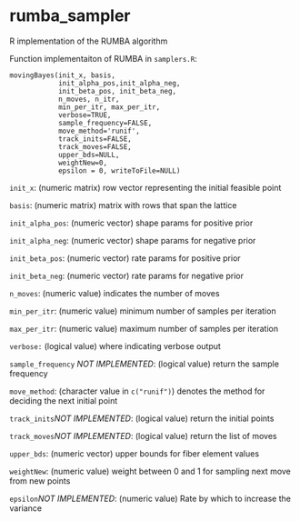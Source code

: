 # rumba_sampler

R implementation of the RUMBA algorithm

Function implementaiton of RUMBA in `samplers.R`:

    movingBayes(init_x, basis,
                init_alpha_pos,init_alpha_neg,
                init_beta_pos, init_beta_neg,
                n_moves, n_itr, 
                min_per_itr, max_per_itr,
                verbose=TRUE,
                sample_frequency=FALSE,
                move_method='runif',
                track_inits=FALSE,
                track_moves=FALSE,
                upper_bds=NULL, 
                weightNew=0,
                epsilon = 0, writeToFile=NULL)

`init_x`: (numeric matrix) row vector representing the initial feasible point

`basis`: (numeric matrix) matrix with rows that span the lattice 

`init_alpha_pos`: (numeric vector) shape params for positive prior 

`init_alpha_neg`: (numeric vector) shape params for negative prior 

`init_beta_pos`: (numeric vector) rate params for positive prior 

`init_beta_neg`: (numeric vector) rate params for negative prior 

`n_moves`:  (numeric value) indicates the number of moves 

`min_per_itr`: (numeric value) minimum number of samples per iteration 

`max_per_itr`: (numeric value) maximum number of samples per iteration 

`verbose:` (logical value) where indicating verbose output 

`sample_frequency` *NOT IMPLEMENTED*:  (logical value) return the sample frequency 

`move_method`: (character value in `c("runif")`) denotes the method for deciding the next initial point

`track_inits`*NOT IMPLEMENTED*: (logical value) return the initial points 

`track_moves`*NOT IMPLEMENTED*: (logical value) return the list of moves 

`upper_bds`: (numeric vector) upper bounds for fiber element values

`weightNew`: (numeric value) weight between 0 and 1 for sampling next move from new points 

`epsilon`*NOT IMPLEMENTED*: (numeric value) Rate by which to increase the variance
